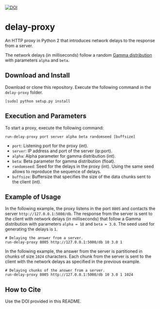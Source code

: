 [![DOI](https://zenodo.org/badge/144040707.svg)](https://zenodo.org/badge/latestdoi/144040707)

# delay-proxy

An HTTP proxy in Python 2 that introduces network delays to the response from a server.

The network delays (in milliseconds) follow a random [Gamma distribution](https://en.wikipedia.org/wiki/Gamma_distribution) with parameters `alpha` and `beta`. 

## Download and Install
Download or clone this repository. Execute the following command in the `delay-proxy` folder. 

```
[sudo] python setup.py install
```

## Execution and Parameters
To start a proxy, execute the following command: 
```
run-delay-proxy port server alpha beta randomseed [buffsize]
```

- `port`: Listening port for the proxy (int).
- `server`: IP address and port of the server (ip:port).
- `alpha`: Alpha parameter for gamma distribution (int).
- `beta`: Beta parameter for gamma distribution (float).
- `randomseed`: Seed for the delays in the proxy (int). Using the same seed allows to reproduce the sequence of delays. 
- `buffsize`:  Buffersize that specifies the size of the data chunks sent to the client (int).

## Example of Usage

In the following example, the proxy listens in the port `8005` and contacts the server `http://127.0.0.1:5000/db`. 
The response from the server is sent to the client with network delays (in milliseconds) that follow a Gamma distribution with parameters `alpha = 10` and `beta = 3.0`. The seed used for generating the delays is `1`. 

```
# Delaying the answer from a server. 
run-delay-proxy 8005 http://127.0.0.1:5000/db 10 3.0 1
```

In the following example, the answer from the server is partitioned in chunks of size `1024` characters. 
Each chunk from the server is sent to the client with the network delays as specified in the previous example. 
```
# Delaying chunks of the answer from a server. 
run-delay-proxy 8005 http://127.0.0.1:5000/db 10 3.0 1 1024 
```

## How to Cite
Use the DOI provided in this README.
